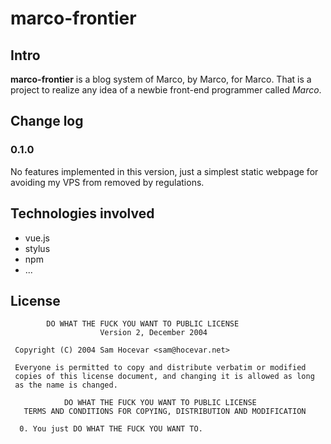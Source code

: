 # marco-frontier

## Intro

**marco-frontier** is a blog system of Marco, by Marco, for Marco. That is a project to realize any idea of a newbie front-end programmer called *Marco*.

## Change log

### 0.1.0

No features implemented in this version, just a simplest static webpage for avoiding my VPS from removed by regulations.

## Technologies involved

- vue.js
- stylus
- npm
- ...

## License

```text
        DO WHAT THE FUCK YOU WANT TO PUBLIC LICENSE
                    Version 2, December 2004

 Copyright (C) 2004 Sam Hocevar <sam@hocevar.net>

 Everyone is permitted to copy and distribute verbatim or modified
 copies of this license document, and changing it is allowed as long
 as the name is changed.

            DO WHAT THE FUCK YOU WANT TO PUBLIC LICENSE
   TERMS AND CONDITIONS FOR COPYING, DISTRIBUTION AND MODIFICATION

  0. You just DO WHAT THE FUCK YOU WANT TO.
```
